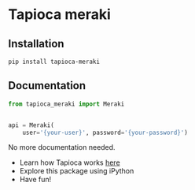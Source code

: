 # Tapioca meraki

## Installation
```
pip install tapioca-meraki
```

## Documentation
``` python
from tapioca_meraki import Meraki


api = Meraki(
	user='{your-user}', password='{your-password}')

```

No more documentation needed.

- Learn how Tapioca works [here](http://tapioca-wrapper.readthedocs.org/en/stable/quickstart.html)
- Explore this package using iPython
- Have fun!
